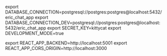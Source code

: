 export DATABASE_CONNECTION=postgresql://postgres:postgres@localhost:5432/eric_chat_app
export DATABASE_CONNECTION_DEV=postgresql://postgres:postgres@localhost:5432/eric_chat_app
export SECRET_KEY=kittycat
export DEVELOPMENT_MODE=true

export REACT_APP_BACKEND=http://localhost:5001
export REACT_APP_CORS_ORIGIN=http://localhost:3000

